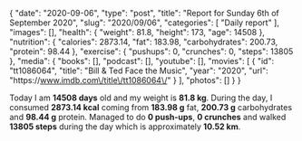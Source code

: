 {
    "date": "2020-09-06",
    "type": "post",
    "title": "Report for Sunday 6th of September 2020",
    "slug": "2020\/09\/06",
    "categories": [
        "Daily report"
    ],
    "images": [],
    "health": {
        "weight": 81.8,
        "height": 173,
        "age": 14508
    },
    "nutrition": {
        "calories": 2873.14,
        "fat": 183.98,
        "carbohydrates": 200.73,
        "protein": 98.44
    },
    "exercise": {
        "pushups": 0,
        "crunches": 0,
        "steps": 13805
    },
    "media": {
        "books": [],
        "podcast": [],
        "youtube": [],
        "movies": [
            {
                "id": "tt1086064",
                "title": "Bill & Ted Face the Music",
                "year": "2020",
                "url": "https:\/\/www.imdb.com\/title\/tt1086064\/"
            }
        ],
        "photos": []
    }
}

Today I am <strong>14508 days</strong> old and my weight is <strong>81.8 kg</strong>. During the day, I consumed <strong>2873.14 kcal</strong> coming from <strong>183.98 g</strong> fat, <strong>200.73 g</strong> carbohydrates and <strong>98.44 g</strong> protein. Managed to do <strong>0 push-ups</strong>, <strong>0 crunches</strong> and walked <strong>13805 steps</strong> during the day which is approximately <strong>10.52 km</strong>.